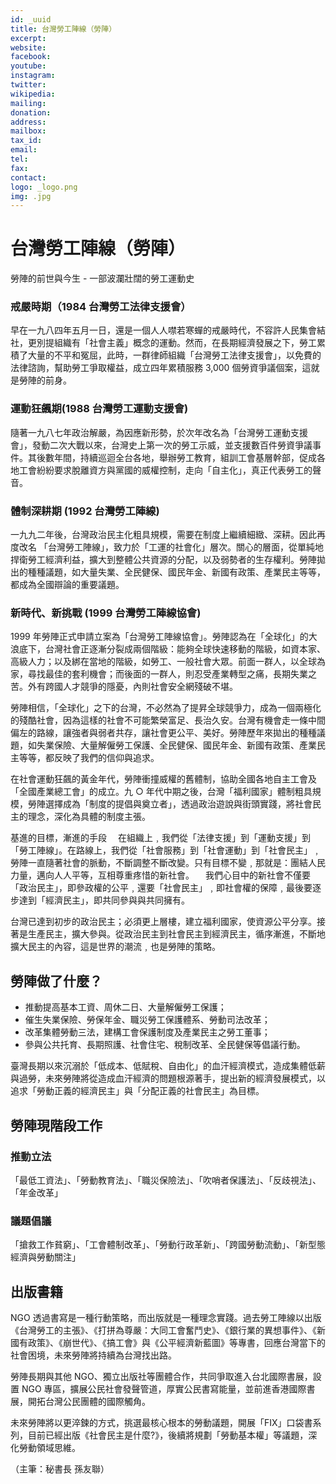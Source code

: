 ```yaml
---
id: _uuid
title: 台灣勞工陣線（勞陣）
excerpt:
website:
facebook:
youtube:
instagram:
twitter:
wikipedia:
mailing:
donation:
address:
mailbox:
tax_id:
email:
tel:
fax:
contact:
logo: _logo.png
img: .jpg
---
```


# 台灣勞工陣線（勞陣）

勞陣的前世與今生 - 一部波瀾壯闊的勞工運動史

### 戒嚴時期（1984 台灣勞工法律支援會）

早在一九八四年五月一日，還是一個人人噤若寒蟬的戒嚴時代，不容許人民集會結社，更別提組織有「社會主義」概念的運動。然而，在長期經濟發展之下，勞工累積了大量的不平和冤屈，此時，一群律師組織「台灣勞工法律支援會」，以免費的法律諮詢，幫助勞工爭取權益，成立四年累積服務 3,000 個勞資爭議個案，這就是勞陣的前身。

### 運動狂飆期(1988 台灣勞工運動支援會)

隨著一九八七年政治解嚴，為因應新形勢，於次年改名為「台灣勞工運動支援會」，發動二次大戰以來，台灣史上第一次的勞工示威，並支援數百件勞資爭議事件。其後數年間，持續巡迴全台各地，舉辦勞工教育，組訓工會基層幹部，促成各地工會紛紛要求脫離資方與黨國的威權控制，走向「自主化」，真正代表勞工的聲音。

### 體制深耕期 (1992 台灣勞工陣線)

一九九二年後，台灣政治民主化粗具規模，需要在制度上繼續細緻、深耕。因此再度改名 「台灣勞工陣線」，致力於「工運的社會化」層次。關心的層面，從單純地捍衛勞工經濟利益，擴大到整體公共資源的分配，以及弱勢者的生存權利。勞陣拋出的種種議題，如大量失業、全民健保、國民年金、新國有政策、產業民主等等，都成為全國辯論的重要議題。

### 新時代、新挑戰 (1999 台灣勞工陣線協會)

1999 年勞陣正式申請立案為「台灣勞工陣線協會」。勞陣認為在「全球化」的大浪底下，台灣社會正逐漸分裂成兩個階級：能夠全球快速移動的階級，如資本家、高級人力；以及綁在當地的階級，如勞工、一般社會大眾。前面一群人，以全球為家，尋找最佳的套利機會；而後面的一群人，則忍受產業轉型之痛，長期失業之苦。外有跨國人才競爭的隱憂，內則社會安全網殘破不堪。

勞陣相信，「全球化」之下的台灣，不必然為了提昇全球競爭力，成為一個兩極化的殘酷社會，因為這樣的社會不可能繁榮富足、長治久安。台灣有機會走一條中間偏左的路線，讓強者與弱者共存，讓社會更公平、美好。勞陣歷年來拋出的種種議題，如失業保險、大量解僱勞工保護、全民健保、國民年金、新國有政策、產業民主等等，都反映了我們的信仰與追求。

在社會運動狂飆的黃金年代，勞陣衝撞威權的舊體制，協助全國各地自主工會及「全國產業總工會」的成立。九 ○ 年代中期之後，台灣「福利國家」體制粗具規模，勞陣選擇成為「制度的提倡與奠立者」，透過政治遊說與街頭實踐，將社會民主的理念，深化為具體的制度主張。

基進的目標，漸進的手段
　在組織上﹐我們從「法律支援」到「運動支援」到「勞工陣線」。在路線上，我們從「社會服務」到「社會運動」到「社會民主」﹐勞陣一直隨著社會的脈動，不斷調整不斷改變。只有目標不變﹐那就是：團結人民力量，邁向人人平等，互相尊重疼惜的新社會。
　我們心目中的新社會不僅要「政治民主」，即參政權的公平﹐還要「社會民主」﹐即社會權的保障﹐最後要逐步達到「經濟民主」，即共同參與與共同擁有。

台灣已達到初步的政治民主；必須更上層樓，建立福利國家，使資源公平分享。接著是生產民主，擴大參與。從政治民主到社會民主到經濟民主，循序漸進，不斷地擴大民主的內容，這是世界的潮流﹐也是勞陣的策略。

## 勞陣做了什麼？

-   推動提高基本工資、周休二日、大量解僱勞工保護；
-   催生失業保險、勞保年金、職災勞工保護體系、勞動司法改革；
-   改革集體勞動三法，建構工會保護制度及產業民主之勞工董事；
-   參與公共托育、長期照護、社會住宅、稅制改革、全民健保等倡議行動。

臺灣長期以來沉溺於「低成本、低賦稅、自由化」的血汗經濟模式，造成集體低薪與過勞，未來勞陣將從造成血汗經濟的問題根源著手，提出新的經濟發展模式，以追求「勞動正義的經濟民主」與「分配正義的社會民主」為目標。

## 勞陣現階段工作

### 推動立法

「最低工資法」、「勞動教育法」、「職災保險法」、「吹哨者保護法」、「反歧視法」、「年金改革」

### 議題倡議

「搶救工作貧窮」、「工會體制改革」、「勞動行政革新」、「跨國勞動流動」、「新型態經濟與勞動關注」

## 出版書籍

NGO 透過書寫是一種行動策略，而出版就是一種理念實踐。過去勞工陣線以出版《台灣勞工的主張》、《打拼為尊嚴：大同工會奮鬥史》、《銀行業的異想事件》、《新國有政策》、《崩世代》、《搞工會》與《公平經濟新藍圖》等專書，回應台灣當下的社會困境，未來勞陣將持續為台灣找出路。

勞陣長期與其他 NGO、獨立出版社等團體合作，共同爭取進入台北國際書展，設置 NGO 專區，擴展公民社會發聲管道，厚實公民書寫能量，並前進香港國際書展，開拓台灣公民團體的國際觸角。

未來勞陣將以更淬鍊的方式，挑選最核心根本的勞動議題，開展「FIX」口袋書系列，目前已經出版《社會民主是什麼?》，後續將規劃「勞動基本權」等議題，深化勞動領域思維。

（主筆：秘書長 孫友聯）
